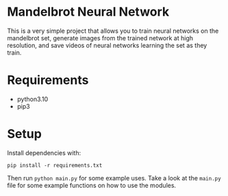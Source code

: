 # Mandelbrot Neural Network

This is a very simple project that allows you to train neural networks on the mandelbrot set, 
generate images from the trained network at high resolution, and save videos of neural networks
learning the set as they train. 

# Requirements
- python3.10
- pip3

# Setup
Install dependencies with:

`pip install -r requirements.txt`

Then run `python main.py` for some example uses. Take a look at the `main.py` file for some example functions on how to use the modules.
